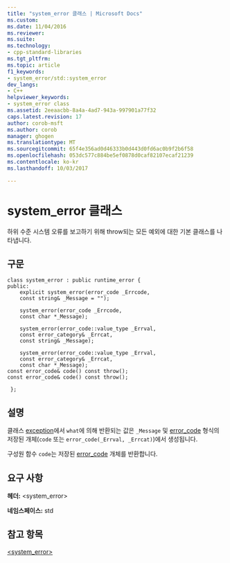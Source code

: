 ```yaml
---
title: "system_error 클래스 | Microsoft Docs"
ms.custom: 
ms.date: 11/04/2016
ms.reviewer: 
ms.suite: 
ms.technology:
- cpp-standard-libraries
ms.tgt_pltfrm: 
ms.topic: article
f1_keywords:
- system_error/std::system_error
dev_langs:
- C++
helpviewer_keywords:
- system_error class
ms.assetid: 2eeaacbb-8a4a-4ad7-943a-997901a77f32
caps.latest.revision: 17
author: corob-msft
ms.author: corob
manager: ghogen
ms.translationtype: MT
ms.sourcegitcommit: 65f4e356ad0d46333b0d443d0fd6ac0b9f2b6f58
ms.openlocfilehash: 053dc577c884be5ef0878d0caf82107ecaf21239
ms.contentlocale: ko-kr
ms.lasthandoff: 10/03/2017

---
```

# <a name="systemerror-class"></a>system_error 클래스
하위 수준 시스템 오류를 보고하기 위해 throw되는 모든 예외에 대한 기본 클래스를 나타냅니다.  
  
## <a name="syntax"></a>구문  
  
```  
class system_error : public runtime_error {  
public:  
    explicit system_error(error_code _Errcode,
    const string& _Message = "");

    system_error(error_code _Errcode,
    const char *_Message);

    system_error(error_code::value_type _Errval,  
    const error_category& _Errcat,
    const string& _Message);

    system_error(error_code::value_type _Errval,  
    const error_category& _Errcat,
    const char *_Message);
const error_code& code() const throw();
const error_code& code() const throw();

 };  
```  
  
## <a name="remarks"></a>설명  
 클래스 [exception](../standard-library/exception-class.md)에서 `what`에 의해 반환되는 값은 `_Message` 및 [error_code](../standard-library/error-code-class.md) 형식의 저장된 개체(`code` 또는 `error_code(_Errval, _Errcat)`)에서 생성됩니다.  
  
 구성원 함수 `code`는 저장된 [error_code](../standard-library/error-code-class.md) 개체를 반환합니다.  
  
## <a name="requirements"></a>요구 사항  
 **헤더:** \<system_error>  
  
 **네임스페이스:** std  
  
## <a name="see-also"></a>참고 항목  
 [<system_error>](../standard-library/system-error.md)


